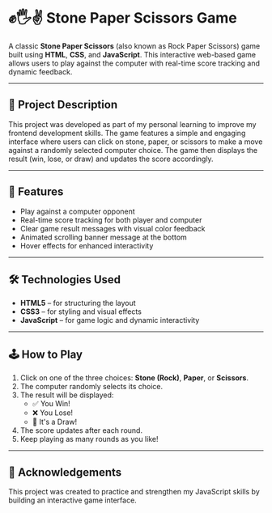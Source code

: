 # ✊🖐✌️ Stone Paper Scissors Game

A classic **Stone Paper Scissors** (also known as Rock Paper Scissors) game built using **HTML**, **CSS**, and **JavaScript**. This interactive web-based game allows users to play against the computer with real-time score tracking and dynamic feedback.

---

## 🎯 Project Description

This project was developed as part of my personal learning to improve my frontend development skills. The game features a simple and engaging interface where users can click on stone, paper, or scissors to make a move against a randomly selected computer choice. The game then displays the result (win, lose, or draw) and updates the score accordingly.

---

## 🔑 Features

- Play against a computer opponent
- Real-time score tracking for both player and computer
- Clear game result messages with visual color feedback
- Animated scrolling banner message at the bottom
- Hover effects for enhanced interactivity

---

## 🛠️ Technologies Used

- **HTML5** – for structuring the layout
- **CSS3** – for styling and visual effects
- **JavaScript** – for game logic and dynamic interactivity

---

## 🕹️ How to Play

1. Click on one of the three choices: **Stone (Rock)**, **Paper**, or **Scissors**.
2. The computer randomly selects its choice.
3. The result will be displayed:
   - ✅ You Win!
   - ❌ You Lose!
   - 🔁 It's a Draw!
4. The score updates after each round.
5. Keep playing as many rounds as you like!

---

## 🙌 Acknowledgements
This project was created to practice and strengthen my JavaScript skills by building an interactive game interface.
